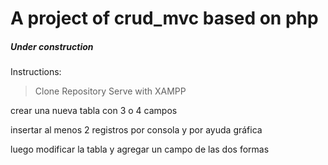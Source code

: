 # A project of crud_mvc based on php


##### Under construction #####

Instructions: 

> Clone Repository
> Serve with XAMPP

crear una nueva tabla con 3 o 4 campos

insertar al menos 2 registros por consola y por ayuda gráfica

luego modificar la tabla y agregar un campo de las dos formas